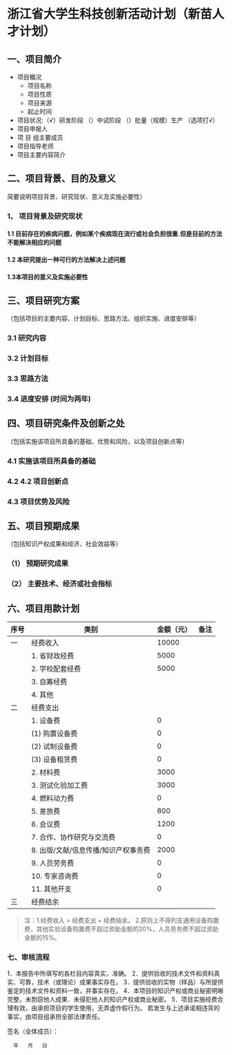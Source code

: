 # 浙江省大学生科技创新活动计划（新苗人才计划）

## 一、项目简介
* 项目概况
  * 项目名称
  * 项目性质
  * 项目来源
  * 起止时间
* 项目状况:（√）研发阶段   （）中试阶段   （）批量（规模）生产  （选项打√）
* 项目申报人
* 项 目 组主要成员
* 项目指导老师
* 项目主要内容简介

## 二、项目背景、目的及意义
简要说明项目背景、研究现状、意义及实施必要性）

### 1、	项目背景及研究现状

#### 1.1 目前存在的疾病问题，例如某个疾病现在流行或社会负担很重.但是目前的方法不能解决相应的问题

#### 1.2 本研究提出一种可行的方法解决上述问题


#### 1.3本项目的意义及实施必要性

## 三、项目研究方案
（包括项目的主要内容、计划目标、思路方法、组织实施、进度安排等）

### 3.1 研究内容


### 3.2 计划目标

### 3.3 思路方法

### 3.4 进度安排 (时间为两年)


## 四、项目研究条件及创新之处
（包括实施该项目所具备的基础、优势和风险，以及项目创新点等）

### 4.1 实施该项目所具备的基础


### 4.2 4.2 项目创新点


### 4.3 项目优势及风险


## 五、项目预期成果
（包括知识产权成果和经济、社会效益等）

### （1）	预期研究成果


### （2）	主要技术、经济或社会指标


## 六、项目用款计划
	

| 序号 | 类别                         | 金额（元） | 备注 |
|------|------------------------------|------------|------|
| 一    | 经费收入                     | 10000      |      |
|      | 1. 省财政经费                 | 5000       |      |
|      | 2. 学校配套经费               | 5000       |      |
|      | 3. 自筹经费                   |            |      |
|      | 4. 其他                       |            |      |
| 二    | 经费支出                     |            |      |
|      | 1. 设备费                     | 0          |      |
|      |   (1) 购置设备费             | 0          |      |
|      |   (2) 试制设备费             | 0          |      |
|      |   (3) 设备租赁费             | 0          |      |
|      | 2. 材料费                     | 3000       |      |
|      | 3. 测试化验加工费             | 3000       |      |
|      | 4. 燃料动力费                 | 0          |      |
|      | 5. 差旅费                     | 800        |      |
|      | 6. 会议费                     | 1200       |      |
|      | 7. 合作、协作研究与交流费     | 0          |      |
|      | 8. 出版/文献/信息传播/知识产权事务费 | 2000 |      |
|      | 9. 人员劳务费                 | 0          |      |
|      | 10. 专家咨询费                | 0          |      |
|      | 11. 其他开支                  | 0          |      |
| 三    | 经费结余                     |            |      |

> 注：1.经费收入 = 经费支出 + 经费结余。
2.原则上不得列支通用设备购置费，其他实验设备购置费不超过资助金额的20%，人员劳务费不超过资助金额的15%。


### 七、审核流程
1．本报告中所填写的各栏目内容真实，准确。
2．提供验收的技术文件和资料真实、可靠，技术（或理论）成果事实存在。
3．提供验收的实物（样品）与所提供鉴定的技术文件和资料一致，并事实存在。
4．本项目的知识产权或商业秘密明晰完整，未剽窃他人成果．未侵犯他人的知识产权或商业秘密。
5．项目实施经费合理有效，由承担项目的学生使用，无弄虚作假行为。
若发生与上述承诺相违背的事实，由项目组承担全部法律责任。
                           
签名（全体成员）：


      年   月   日







